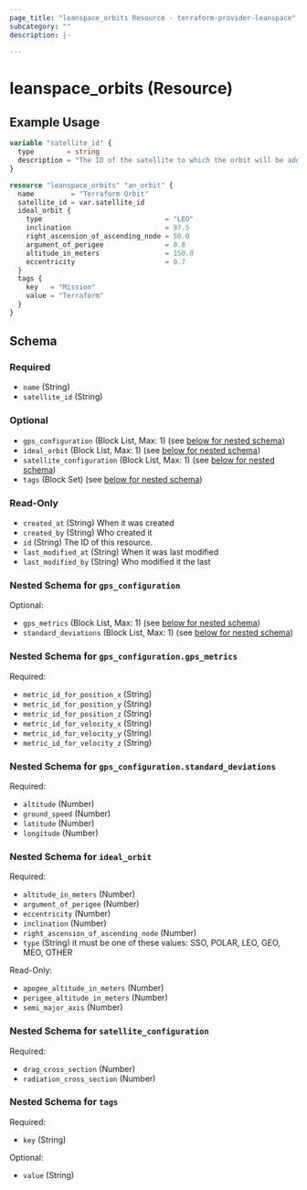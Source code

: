 ```yaml
---
page_title: "leanspace_orbits Resource - terraform-provider-leanspace"
subcategory: ""
description: |-
  
---
```


# leanspace_orbits (Resource)



## Example Usage

```terraform
variable "satellite_id" {
  type        = string
  description = "The ID of the satellite to which the orbit will be added."
}

resource "leanspace_orbits" "an_orbit" {
  name         = "Terraform Orbit"
  satellite_id = var.satellite_id
  ideal_orbit {
    type                              = "LEO"
    inclination                       = 97.5
    right_ascension_of_ascending_node = 50.0
    argument_of_perigee               = 0.8
    altitude_in_meters                = 150.0
    eccentricity                      = 0.7
  }
  tags {
    key   = "Mission"
    value = "Terraform"
  }
}
```

<!-- schema generated by tfplugindocs -->
## Schema

### Required

- `name` (String)
- `satellite_id` (String)

### Optional

- `gps_configuration` (Block List, Max: 1) (see [below for nested schema](#nestedblock--gps_configuration))
- `ideal_orbit` (Block List, Max: 1) (see [below for nested schema](#nestedblock--ideal_orbit))
- `satellite_configuration` (Block List, Max: 1) (see [below for nested schema](#nestedblock--satellite_configuration))
- `tags` (Block Set) (see [below for nested schema](#nestedblock--tags))

### Read-Only

- `created_at` (String) When it was created
- `created_by` (String) Who created it
- `id` (String) The ID of this resource.
- `last_modified_at` (String) When it was last modified
- `last_modified_by` (String) Who modified it the last

<a id="nestedblock--gps_configuration"></a>
### Nested Schema for `gps_configuration`

Optional:

- `gps_metrics` (Block List, Max: 1) (see [below for nested schema](#nestedblock--gps_configuration--gps_metrics))
- `standard_deviations` (Block List, Max: 1) (see [below for nested schema](#nestedblock--gps_configuration--standard_deviations))

<a id="nestedblock--gps_configuration--gps_metrics"></a>
### Nested Schema for `gps_configuration.gps_metrics`

Required:

- `metric_id_for_position_x` (String)
- `metric_id_for_position_y` (String)
- `metric_id_for_position_z` (String)
- `metric_id_for_velocity_x` (String)
- `metric_id_for_velocity_y` (String)
- `metric_id_for_velocity_z` (String)


<a id="nestedblock--gps_configuration--standard_deviations"></a>
### Nested Schema for `gps_configuration.standard_deviations`

Required:

- `altitude` (Number)
- `ground_speed` (Number)
- `latitude` (Number)
- `longitude` (Number)



<a id="nestedblock--ideal_orbit"></a>
### Nested Schema for `ideal_orbit`

Required:

- `altitude_in_meters` (Number)
- `argument_of_perigee` (Number)
- `eccentricity` (Number)
- `inclination` (Number)
- `right_ascension_of_ascending_node` (Number)
- `type` (String) it must be one of these values: SSO, POLAR, LEO, GEO, MEO, OTHER

Read-Only:

- `apogee_altitude_in_meters` (Number)
- `perigee_altitude_in_meters` (Number)
- `semi_major_axis` (Number)


<a id="nestedblock--satellite_configuration"></a>
### Nested Schema for `satellite_configuration`

Required:

- `drag_cross_section` (Number)
- `radiation_cross_section` (Number)


<a id="nestedblock--tags"></a>
### Nested Schema for `tags`

Required:

- `key` (String)

Optional:

- `value` (String)
